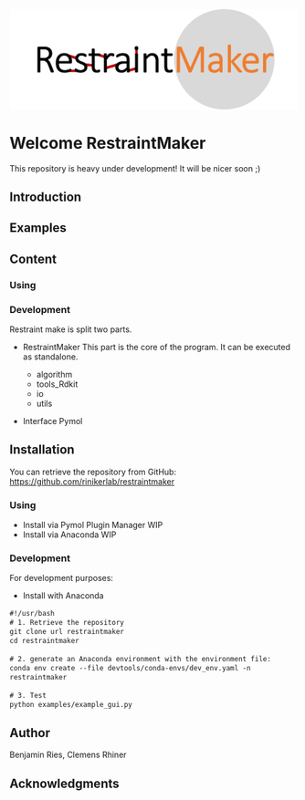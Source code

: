 ![Logo here](.img/RestraintMaker_logo_withBackground.png)

# Welcome RestraintMaker

This repository is heavy under development! It will be nicer soon ;)

## Introduction

## Examples

## Content

### Using

### Development
Restraint make is split two parts.
* RestraintMaker
  This part is the core of the program. It can be executed as standalone.
    * algorithm
    * tools_Rdkit
    * io
    * utils
    
* Interface Pymol
    
## Installation
You can retrieve the repository from GitHub:
https://github.com/rinikerlab/restraintmaker

### Using
  * Install via Pymol Plugin Manager
    WIP
  * Install via Anaconda
    WIP

### Development
  For development purposes: 
   * Install with Anaconda
   
    #!/usr/bash
    # 1. Retrieve the repository
    git clone url restraintmaker
    cd restraintmaker
        
    # 2. generate an Anaconda environment with the environment file:       
    conda env create --file devtools/conda-envs/dev_env.yaml -n restraintmaker
        
    # 3. Test    
    python examples/example_gui.py
       

## Author
Benjamin Ries,
Clemens Rhiner
    
## Acknowledgments
